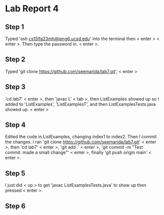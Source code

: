 # Lab Report 4  
## Step 1  
Typed 'ssh cs15lfa23mh@ieng6.ucsd.edu' into the terminal then < enter > < enter >. Then type the password in. < enter >.  
## Step 2  
Typed 'git clone https://github.com/seemarida/lab7.git', < enter >  
## Step 3  
'cd lab7' < enter >, then 'javac L' < tab >, then ListExamples showed up so I added to 'ListExamples', 'ListExamplesT', and then ListExamplesTests.java showed up. < enter >  
## Step 4  
Edited the code in ListExamples, changing index1 to index2. Then I commit the changes. I ran 'git clone https://github.com/seemarida/lab7.git' < enter >, then 'cd lab7' < enter >, 'git add .' < enter >, 'git commit -m "Test commit: made a small change"' < enter >, finally 'git push origin main' < enter >.  
## Step 5  
I just did < up > to get 'javac ListExamplesTests.java' to show up then pressed < enter >.  
## Step 6

